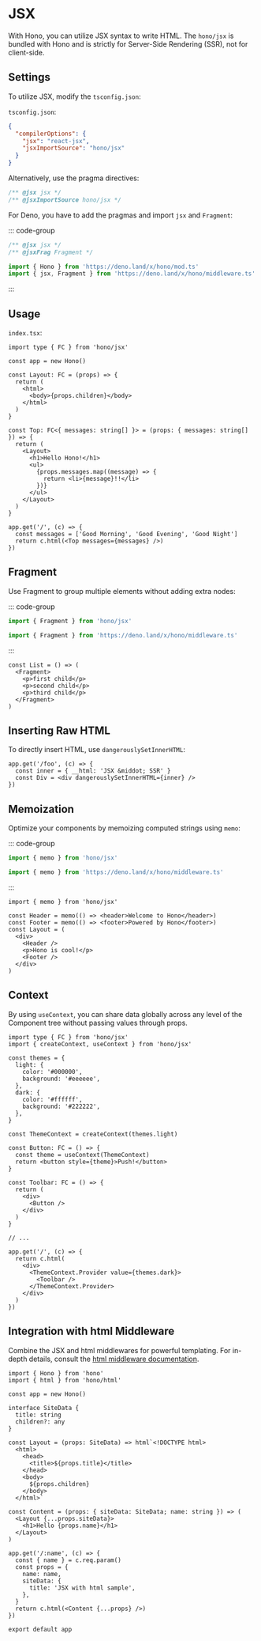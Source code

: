 # JSX

With Hono, you can utilize JSX syntax to write HTML.
The `hono/jsx` is bundled with Hono and is strictly for Server-Side Rendering (SSR), not for client-side.

## Settings

To utilize JSX, modify the `tsconfig.json`:

`tsconfig.json`:

```json
{
  "compilerOptions": {
    "jsx": "react-jsx",
    "jsxImportSource": "hono/jsx"
  }
}
```

Alternatively, use the pragma directives:

```ts
/** @jsx jsx */
/** @jsxImportSource hono/jsx */
```

For Deno, you have to add the pragmas and import `jsx` and `Fragment`:

::: code-group

```ts [Deno]
/** @jsx jsx */
/** @jsxFrag Fragment */

import { Hono } from 'https://deno.land/x/hono/mod.ts'
import { jsx, Fragment } from 'https://deno.land/x/hono/middleware.ts'
```

:::

## Usage

`index.tsx`:

```tsx
import type { FC } from 'hono/jsx'

const app = new Hono()

const Layout: FC = (props) => {
  return (
    <html>
      <body>{props.children}</body>
    </html>
  )
}

const Top: FC<{ messages: string[] }> = (props: { messages: string[] }) => {
  return (
    <Layout>
      <h1>Hello Hono!</h1>
      <ul>
        {props.messages.map((message) => {
          return <li>{message}!!</li>
        })}
      </ul>
    </Layout>
  )
}

app.get('/', (c) => {
  const messages = ['Good Morning', 'Good Evening', 'Good Night']
  return c.html(<Top messages={messages} />)
})
```

## Fragment

Use Fragment to group multiple elements without adding extra nodes:

::: code-group

```ts [npm]
import { Fragment } from 'hono/jsx'
```

```ts [Deno]
import { Fragment } from 'https://deno.land/x/hono/middleware.ts'
```

:::

```tsx
const List = () => (
  <Fragment>
    <p>first child</p>
    <p>second child</p>
    <p>third child</p>
  </Fragment>
)
```

## Inserting Raw HTML

To directly insert HTML, use `dangerouslySetInnerHTML`:

```tsx
app.get('/foo', (c) => {
  const inner = { __html: 'JSX &middot; SSR' }
  const Div = <div dangerouslySetInnerHTML={inner} />
})
```

## Memoization

Optimize your components by memoizing computed strings using `memo`:

::: code-group

```ts [npm]
import { memo } from 'hono/jsx'
```

```ts [Deno]
import { memo } from 'https://deno.land/x/hono/middleware.ts'
```

:::

```tsx
import { memo } from 'hono/jsx'

const Header = memo(() => <header>Welcome to Hono</header>)
const Footer = memo(() => <footer>Powered by Hono</footer>)
const Layout = (
  <div>
    <Header />
    <p>Hono is cool!</p>
    <Footer />
  </div>
)
```

## Context

By using `useContext`, you can share data globally across any level of the Component tree without passing values through props.

```tsx
import type { FC } from 'hono/jsx'
import { createContext, useContext } from 'hono/jsx'

const themes = {
  light: {
    color: '#000000',
    background: '#eeeeee',
  },
  dark: {
    color: '#ffffff',
    background: '#222222',
  },
}

const ThemeContext = createContext(themes.light)

const Button: FC = () => {
  const theme = useContext(ThemeContext)
  return <button style={theme}>Push!</button>
}

const Toolbar: FC = () => {
  return (
    <div>
      <Button />
    </div>
  )
}

// ...

app.get('/', (c) => {
  return c.html(
    <div>
      <ThemeContext.Provider value={themes.dark}>
        <Toolbar />
      </ThemeContext.Provider>
    </div>
  )
})
```

## Integration with html Middleware

Combine the JSX and html middlewares for powerful templating.
For in-depth details, consult the [html middleware documentation](/middleware/builtin/html).

```tsx
import { Hono } from 'hono'
import { html } from 'hono/html'

const app = new Hono()

interface SiteData {
  title: string
  children?: any
}

const Layout = (props: SiteData) => html`<!DOCTYPE html>
  <html>
    <head>
      <title>${props.title}</title>
    </head>
    <body>
      ${props.children}
    </body>
  </html>`

const Content = (props: { siteData: SiteData; name: string }) => (
  <Layout {...props.siteData}>
    <h1>Hello {props.name}</h1>
  </Layout>
)

app.get('/:name', (c) => {
  const { name } = c.req.param()
  const props = {
    name: name,
    siteData: {
      title: 'JSX with html sample',
    },
  }
  return c.html(<Content {...props} />)
})

export default app
```
